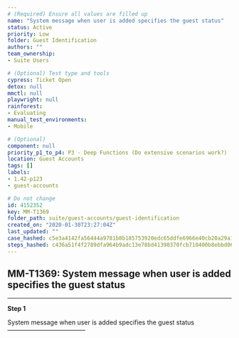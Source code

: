 ```yaml
---
# (Required) Ensure all values are filled up
name: "System message when user is added specifies the guest status"
status: Active
priority: Low
folder: Guest Identification
authors: ""
team_ownership: 
- Suite Users

# (Optional) Test type and tools
cypress: Ticket Open
detox: null
mmctl: null
playwright: null
rainforest: 
- Evaluating
manual_test_environments: 
- Mobile

# (Optional)
component: null
priority_p1_to_p4: P3 - Deep Functions (Do extensive scenarios work?)
location: Guest Accounts
tags: []
labels: 
- 1.42-p123
- guest-accounts

# Do not change
id: 4152352
key: MM-T1369
folder_path: suite/guest-accounts/guest-identification
created_on: "2020-01-30T23:27:04Z"
last_updated: ""
case_hashed: c5e3a4142fa56444a9781b8b185753920edc65ddfe6966e40cb20a29a152177ff3f35433d3f3e3dc059b00bf4919ad7b
steps_hashed: c436a51f4f2789dfa964b9adc13e78bd41390370fcb710400b8ebbd060b657e5ce3b1a3116d4b9a1b109434541b2bfec
---
```


## MM-T1369: System message when user is added specifies the guest status

---

**Step 1**

System message when user is added specifies the guest status\
–––––––––––––––––––––––––
